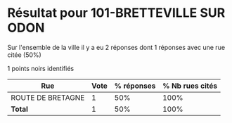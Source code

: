 # Résultat pour 101-BRETTEVILLE SUR ODON

Sur l'ensemble de la ville il y a eu 2 réponses dont 1 réponses avec une rue citée (50%)

1 points noirs identifiés

| Rue | Vote | % réponses | % Nb rues cités|
|-----|------|------------|----------------|
| ROUTE DE BRETAGNE | 1 | 50% | 100%|
| **Total** | 1 | 50% | 100%|
